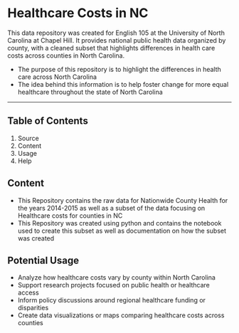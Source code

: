 # Healthcare Costs in NC
This data repository was created for English 105 at the University of North Carolina at Chapel Hill. It provides national public health data organized by county, with a cleaned subset that highlights differences in health care costs across counties in North Carolina. 
 * The purpose of this repository is to highlight the differences in health care across North Carolina
 * The idea behind this information is to help foster change for more equal healthcare throughout the state of North Carolina
  ---
  ## Table of Contents
  1. Source
  2. Content
  3. Usage
  4. Help
## Content
* This Repository contains the raw data for Nationwide County Health for the years 2014-2015 as well as a subset of the data focusing on Healthcare costs for counties in NC
* This Repository was created using python and contains the notebook used to create this subset as well as documentation on how the subset was created
## Potential Usage
* Analyze how healthcare costs vary by county within North Carolina
* Support research projects focused on public health or healthcare access
* Inform policy discussions around regional healthcare funding or disparities
* Create data visualizations or maps comparing healthcare costs across counties

